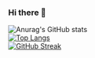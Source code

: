 ### Hi there 👋

<!--
**MaximSaveliev/MaximSaveliev** is a ✨ _special_ ✨ repository because its `README.md` (this file) appears on your GitHub profile.

Here are some ideas to get you started:

- 🔭 I’m currently working on ...
- 🌱 I’m currently learning ...
- 👯 I’m looking to collaborate on ...
- 🤔 I’m looking for help with ...
- 💬 Ask me about ...
- 📫 How to reach me: ...
- 😄 Pronouns: ...
- ⚡ Fun fact: ...
-->

![Anurag's GitHub stats](https://github-readme-stats.vercel.app/api?username=MaximSaveliev&show_icons=true&theme=tokyonight&card_width=500)
<br/>
[![Top Langs](https://github-readme-stats.vercel.app/api/top-langs/?username=MaximSaveliev&layout=compact&card_width=500&theme=tokyonight)](https://github.com/MaximSaveliev)
<br/>
[![GitHub Streak](http://github-readme-streak-stats.herokuapp.com?user=MaximSaveliev&theme=dark)](https://git.io/streak-stats)
